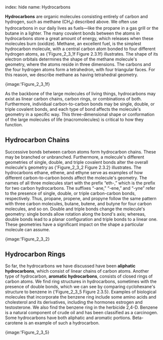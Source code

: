 index: hide
name: Hydrocarbons

 **Hydrocarbons** are organic molecules consisting entirely of carbon and hydrogen, such as methane (CH<sub>4</sub>) described above. We often use hydrocarbons in our daily lives as fuels—like the propane in a gas grill or the butane in a lighter. The many covalent bonds between the atoms in hydrocarbons store a great amount of energy, which releases when these molecules burn (oxidize). Methane, an excellent fuel, is the simplest hydrocarbon molecule, with a central carbon atom bonded to four different hydrogen atoms, as {'Figure_2_3_1f Figure 2.3.1f} illustrates. The shape of its electron orbitals determines the shape of the methane molecule's geometry, where the atoms reside in three dimensions. The carbons and the four hydrogen atoms form a tetrahedron, with four triangular faces. For this reason, we describe methane as having tetrahedral geometry.


{image:'Figure_2_3_1f}
        

As the backbone of the large molecules of living things, hydrocarbons may exist as linear carbon chains, carbon rings, or combinations of both. Furthermore, individual carbon-to-carbon bonds may be single, double, or triple covalent bonds, and each type of bond affects the molecule's geometry in a specific way. This three-dimensional shape or conformation of the large molecules of life (macromolecules) is critical to how they function.

## Hydrocarbon Chains

Successive bonds between carbon atoms form hydrocarbon chains. These may be branched or unbranched. Furthermore, a molecule's different geometries of single, double, and triple covalent bonds alter the overall molecule's geometry as {'Figure_2_3_2 Figure 2.3.2} illustrates. The hydrocarbons ethane, ethene, and ethyne serve as examples of how different carbon-to-carbon bonds affect the molecule's geometry. The names of all three molecules start with the prefix “eth-,” which is the prefix for two carbon hydrocarbons. The suffixes “-ane,” “-ene,” and “-yne” refer to the presence of single, double, or triple carbon-carbon bonds, respectively. Thus, propane, propene, and propyne follow the same pattern with three carbon molecules, butane, butene, and butyne for four carbon molecules, and so on. Double and triple bonds change the molecule's geometry: single bonds allow rotation along the bond's axis; whereas, double bonds lead to a planar configuration and triple bonds to a linear one. These geometries have a significant impact on the shape a particular molecule can assume.


{image:'Figure_2_3_2}
        

## Hydrocarbon Rings

So far, the hydrocarbons we have discussed have been  **aliphatic hydrocarbons**, which consist of linear chains of carbon atoms. Another type of hydrocarbon,  **aromatic hydrocarbons**, consists of closed rings of carbon atoms. We find ring structures in hydrocarbons, sometimes with the presence of double bonds, which we can see by comparing cyclohexane's structure to benzene in {'Figure_2_3_5 Figure 2.3.5}. Examples of biological molecules that incorporate the benzene ring include some amino acids and cholesterol and its derivatives, including the hormones estrogen and testosterone. We also find the benzene ring in the herbicide 2,4-D. Benzene is a natural component of crude oil and has been classified as a carcinogen. Some hydrocarbons have both aliphatic and aromatic portions. Beta-carotene is an example of such a hydrocarbon.


{image:'Figure_2_3_5}
        

